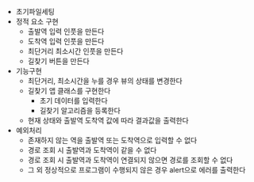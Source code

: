 - 초기파일세팅
- 정적 요소 구현
  - 출발역 입력 인풋을 만든다
  - 도착역 입력 인풋을 만든다
  - 최단거리 최소시간 인풋을 만든다
  - 길찾기 버튼을 만든다
- 기능구현 
  - 최단거리, 최소시간을 누를 경우 뷰의 상태를 변경한다
  - 길찾기 앱 클래스를 구현한다
    - 초기 데이터를 입력한다
    - 길찾기 알고리즘을 등록한다
  - 현재 상태와 출발역 도착역 값에 따라 결과값을 출력한다
- 예외처리
  - 존재하지 않는 역을 출발역 또는 도착역으로 입력할 수 없다
  - 경로 조회 시 출발역과 도착역이 같을 수 없다
  - 경로 조회 시 출발역과 도착역이 연결되지 않으면 경로를 조회할 수 없다
  - 그 외 정상적으로 프로그램이 수행되지 않은 경우 alert으로 에러를 출력한다